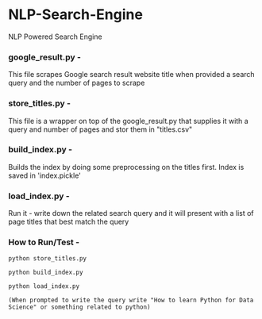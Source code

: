# NLP-Search-Engine
NLP Powered Search Engine

### google_result.py - 

This file scrapes Google search result website title when provided a search query and the number of pages to scrape

### store_titles.py -

This file is a wrapper on top of the google_result.py that supplies it with a query and number of pages and stor them in "titles.csv"

### build_index.py -

Builds the index by doing some preprocessing on the titles first. Index is saved in 'index.pickle'

### load_index.py -

Run it - write down the related search query and it will present with a list of page titles that best match the query


### How to Run/Test -
```
python store_titles.py

python build_index.py

python load_index.py 

(When prompted to write the query write "How to learn Python for Data Science" or something related to python)
```